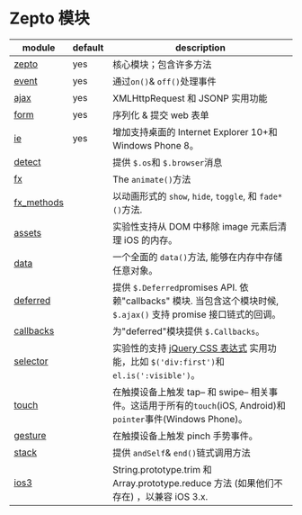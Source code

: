 # Zepto 模块

| module | default | description |
| --- | --- | --- |
| [zepto](https://github.com/madrobby/zepto/blob/master/src/zepto.js#files) | yes | 核心模块；包含许多方法 |
| [event](https://github.com/madrobby/zepto/blob/master/src/event.js#files) | yes | 通过`on()`& `off()`处理事件 |
| [ajax](https://github.com/madrobby/zepto/blob/master/src/ajax.js#files) | yes | XMLHttpRequest 和 JSONP 实用功能 |
| [form](https://github.com/madrobby/zepto/blob/master/src/form.js#files) | yes | 序列化 & 提交 web 表单 |
| [ie](https://github.com/madrobby/zepto/blob/master/src/ie.js#files) | yes | 增加支持桌面的 Internet Explorer 10+和 Windows Phone 8。 |
| [detect](https://github.com/madrobby/zepto/blob/master/src/detect.js#files) |  | 提供 `$.os`和 `$.browser`消息 |
| [fx](https://github.com/madrobby/zepto/blob/master/src/fx.js#files) |  | The `animate()`方法 |
| [fx_methods](https://github.com/madrobby/zepto/blob/master/src/fx_methods.js#files) |  | 以动画形式的 `show`, `hide`, `toggle`, 和 `fade*()`方法. |
| [assets](https://github.com/madrobby/zepto/blob/master/src/assets.js#files) |  | 实验性支持从 DOM 中移除 image 元素后清理 iOS 的内存。 |
| [data](https://github.com/madrobby/zepto/blob/master/src/data.js#files) |  | 一个全面的 `data()`方法, 能够在内存中存储任意对象。 |
| [deferred](https://github.com/madrobby/zepto/blob/master/src/deferred.js#files) |  | 提供 `$.Deferred`promises API. 依赖"callbacks" 模块. 当包含这个模块时候, `$.ajax()` 支持 promise 接口链式的回调。 |
| [callbacks](https://github.com/madrobby/zepto/blob/master/src/callbacks.js#files) |  | 为"deferred"模块提供 `$.Callbacks`。 |
| [selector](https://github.com/madrobby/zepto/blob/master/src/selector.js#files) |  | 实验性的支持 [jQuery CSS 表达式](http://api.jquery.com/category/selectors/jquery-selector-extensions/) 实用功能，比如 `$('div:first')`和 `el.is(':visible')`。 |
| [touch](https://github.com/madrobby/zepto/blob/master/src/touch.js#files) |  | 在触摸设备上触发 tap– 和 swipe– 相关事件。这适用于所有的`touch`(iOS, Android)和`pointer`事件(Windows Phone)。 |
| [gesture](https://github.com/madrobby/zepto/blob/master/src/gesture.js#files) |  | 在触摸设备上触发 pinch 手势事件。 |
| [stack](https://github.com/madrobby/zepto/blob/master/src/stack.js#files) |  | 提供 `andSelf`& `end()`链式调用方法 |
| [ios3](https://github.com/madrobby/zepto/blob/master/src/ios3.js#files) |  | String.prototype.trim 和 Array.prototype.reduce 方法 (如果他们不存在) ，以兼容 iOS 3.x. |